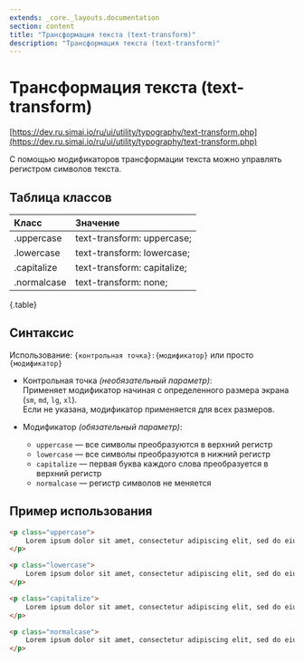 ```yaml
---
extends: _core._layouts.documentation
section: content
title: "Трансформация текста (text-transform)"
description: "Трансформация текста (text-transform)"
---
```


# Трансформация текста (text-transform)

[https://dev.ru.simai.io/ru/ui/utility/typography/text-transform.php](https://dev.ru.simai.io/ru/ui/utility/typography/text-transform.php)

С помощью модификаторов трансформации текста можно управлять регистром символов текста.

## Таблица классов

| Класс       | Значение                    |
|:------------|:----------------------------|
| .uppercase  | text-transform: uppercase;  |
| .lowercase  | text-transform: lowercase;  |
| .capitalize | text-transform: capitalize; |
| .normalcase | text-transform: none;       |
{.table}

## Синтаксис

Использование: `{контрольная точка}:{модификатор}` или просто `{модификатор}`

- Контрольная точка *(необязательный параметр)*:  
  Применяет модификатор начиная с определенного размера экрана (`sm`, `md`, `lg`, `xl`).  
  Если не указана, модификатор применяется для всех размеров.

- Модификатор *(обязательный параметр)*:

    - `uppercase` — все символы преобразуются в верхний регистр
    - `lowercase` — все символы преобразуются в нижний регистр
    - `capitalize` — первая буква каждого слова преобразуется в верхний регистр
    - `normalcase` — регистр символов не меняется

## Пример использования

```html
<p class="uppercase">
    Lorem ipsum dolor sit amet, consectetur adipiscing elit, sed do eiusmod tempor incididunt ut labore et dolore magna aliqua.
</p>

<p class="lowercase">
    Lorem ipsum dolor sit amet, consectetur adipiscing elit, sed do eiusmod tempor incididunt ut labore et dolore magna aliqua.
</p>

<p class="capitalize">
    Lorem ipsum dolor sit amet, consectetur adipiscing elit, sed do eiusmod tempor incididunt ut labore et dolore magna aliqua.
</p>

<p class="normalcase">
    Lorem ipsum dolor sit amet, consectetur adipiscing elit, sed do eiusmod tempor incididunt ut labore et dolore magna aliqua.
</p>
```

